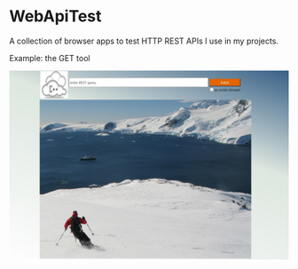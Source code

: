 # WebApiTest
A collection of browser apps to test HTTP REST APIs I use in my projects.

Example: the GET tool

![REST Get Tool in Browser](REST_Get_Tool.jpg)
